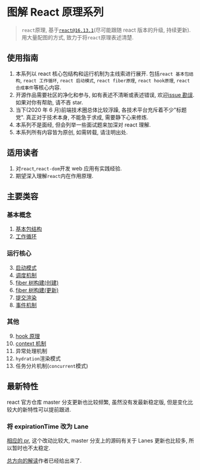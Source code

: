 # 图解 React 原理系列

> `react`原理, 基于[`react@16.13.1`](https://github.com/facebook/react/tree/v16.13.1)(尽可能跟随 react 版本的升级, 持续更新). 用大量配图的方式, 致力于将`react`原理表述清楚.

## 使用指南

1. 本系列以 react 核心包结构和运行机制为主线索进行展开. 包括`react 基本包结构`, `react 工作循环`, `react 启动模式`, `react fiber原理`, `react hook原理`, `react 合成事件`等核心内容.
2. 开源作品需要社区的净化和参与, 如有表述不清晰或表述错误, 欢迎[issue 勘误](https://github.com/7kms/react-illustration-series/issues). 如果对你有帮助, 请不吝 star.
3. 当下(2020 年 6 月)前端技术圈总体比较浮躁, 各技术平台充斥着不少"标题党". 真正对于技术本身, 不能急于求成, 需要静下心来修炼.
4. 本系列不是面经, 但会列举一些面试题来加深对 react 理解.
5. 本系列所有内容皆为原创, 如需转载, 请注明出处.

## 适用读者

1. 对`react`,`react-dom`开发 web 应用有实践经验.
2. 期望深入理解`react`内在作用原理.

## 主要类容

### 基本概念

1. [基本包结构](./docs/main/pkg-structure.md)
2. [工作循环](./docs/main/workloop.md)

### 运行核心

3. [启动模式](./docs/main/bootstrap.md)
4. [调度机制](./docs/main/scheduler.md)
5. [fiber 树构建(创建)](./docs/main/render.md)
6. [fiber 树构建(更新)](./docs/main/update.md)
7. [提交渲染](./docs/main/commit.md)
8. [事件机制](./docs/main/synthetic-event.md)

### 其他

9. [hook 原理](./docs/main/hook.md)
10. [context 机制](./docs/main/context.md)
11. 异常处理机制
12. `hydration`渲染模式
13. 任务分片机制(`concurrent`模式)

## 最新特性

react 官方仓库 master 分支更新也比较频繁, 虽然没有发最新稳定版, 但是变化比较大的新特性可以提前跟进.

### 将 expirationTime 改为 Lane

[相应的 pr](https://github.com/facebook/react/pull/18796), 这个改动比较大, master 分支上的源码有关于 Lanes 更新也比较多, 所以暂时也不太稳定.

[总方向的解读](https://github.com/facebook/react/pull/18796#issue-411947697)作者已经给出来了.
